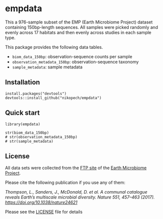 # empdata

This a 976-sample subset of the EMP (Earth Microbiome Project) dataset containing 150bp-length sequences. 
All samples were picked randomly and evenly across 17 habitats and then evenly across studies in each sample type.

This package provides the following data tables.

* `biom_data_150bp`: observation-sequence counts per sample
* `observation_metadata_150bp`: observation-sequence taxonomy
* `sample_metadata`: sample metadata


## Installation 

```
install.packages("devtools")
devtools::install_github("nikopech/empdata")
```

## Quick start

```
library(empdata)

str(biom_data_150bp)
# str(observation_metadata_150bp)
# str(sample_metadata)
```

## License

All data sets were collected from the [FTP site](ftp://ftp.microbio.me/emp/release1) of the [Earth Microbiome Project](https://www.earthmicrobiome.org/).

Please cite the following publication if you use any of them:

*Thompson, L., Sanders, J., McDonald, D. et al.* 
*A communal catalogue reveals Earth’s multiscale microbial diversity.*
*Nature 551, 457–463 (2017). https://doi.org/10.1038/nature24621*

Please see the [LICENSE](LICENSE) file for details